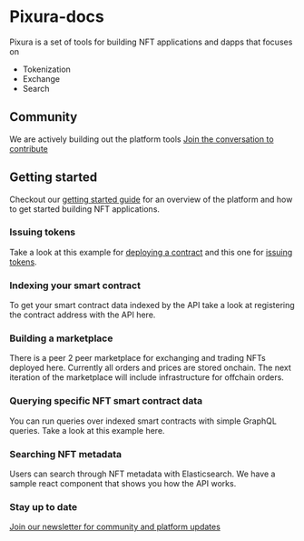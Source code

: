 # Pixura-docs
Pixura is a set of tools for building NFT applications and dapps that focuses on
* Tokenization
* Exchange
* Search

## Community
We are actively building out the platform tools
[Join the conversation to contribute](https://t.me/pixura)

## Getting started
Checkout our [getting started guide](https://github.com/Pixura/pixura-docs/blob/master/getting-started.md) for an overview of the platform and how to get started building NFT applications. 

### Issuing tokens
Take a look at this example for [deploying a contract](https://github.com/Pixura/pixura-docs/blob/master/examples/javascript/createNFTContract.js) and this one for [issuing tokens](https://github.com/Pixura/pixura-docs/blob/master/examples/javascript/createNFT.js). 

### Indexing your smart contract
To get your smart contract data indexed by the API take a look at registering the contract address with the API here.

### Building a marketplace
There is a peer 2 peer marketplace for exchanging and trading NFTs deployed here. Currently all orders and prices are stored onchain. The next iteration of the marketplace will include infrastructure for offchain orders.

### Querying specific NFT smart contract data
You can run queries over indexed smart contracts with simple GraphQL queries. Take a look at this example here.

### Searching NFT metadata
Users can search through NFT metadata with Elasticsearch. We have a sample react component that shows you how the API works. 

### Stay up to date
[Join our newsletter for community and platform updates](http://eepurl.com/dmmVnH)

